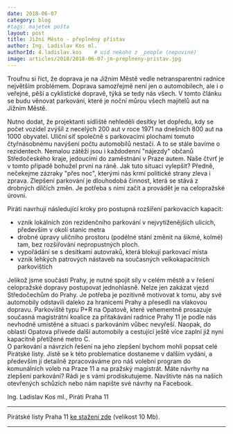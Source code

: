 ```yaml
---
date: 2018-06-07
category: blog
#tags: majetek pošta
layout: post
title: Jižní Město - přeplněný přístav
author: Ing. Ladislav Kos ml.
authorId: 4.ladislav.kos    # uid nekoho z _people (nepoviné)
image: articles/2018/2018-06-07-jm-preplneny-pristav.jpg
---
```


Troufnu si říct, že doprava je na Jižním Městě vedle netransparentní radnice největším problémem. Doprava samozřejmě není jen o automobilech, ale i o veřejné, pěší a cyklistické dopravě, týká se tedy nás všech. V tomto článku se budu věnovat parkování, které je noční můrou všech majitelů aut na Jižním Městě.

Nutno dodat, že projektanti sídliště nehleděli desítky let dopředu, kdy se počet vozidel zvýšil z necelých 200 aut v roce 1971 na dnešních 800 aut na 1000 obyvatel. Uliční síť společně s parkovacími plochami tomuto čtyřnásobnému navýšení počtu automobilů nestačí. A to se stále bavíme o rezidentech. Nemalou zátěží jsou i každodenní "nájezdy" občanů Středočeského kraje, jedoucími do zaměstnání v Praze autem. Naše čtvrť je v tomto případě bohužel první na ráně. Jak tuto situaci vylepšit? Předně, nečekejme zázraky "přes noc", kterými nás krmí politické strany zleva i zprava. Zlepšení parkování je dlouhodobá činnost, která se stává z drobných dílčích změn. Je potřeba s nimi začít a provádět je na celopražské úrovni.

Piráti navrhují následující kroky pro postupná rozšíření parkovacích kapacit: 

- vznik lokálních zón rezidenčního parkování v nejvytíženějších ulicích, především v okolí stanic metra
- drobné úpravy uličního prostoru (podélné stání změnit na šikmé, kolmé) tam, bez rozšiřování nepropustných ploch.
- vypořádání se s desítkami autovraků, která blokují parkovací místa
- vznik lehkých patrových nástaveb na současných velkokapacitních parkovištích

Jelikož jsme součástí Prahy, je nutné spojit síly v celém městě a v řešení celopražské dopravy postupovat jednohlasně. Nelze jen zakázat vjezd Středočechům do Prahy. Je potřeba je pozitivně motivovat k tomu, aby své automobily odstavili daleko za hranicemi Prahy a přesedli na vlakovou dopravu. Parkoviště typu P+R na Opatově, které vehementně prosazuje současná magistrátní koalice za přitakávání radnice Prahy 11 je podle nás nevhodně umístěné a situaci s parkováním vůbec nevyřeší. Naopak, do oblasti Opatova přivede další automobily a cestující ještě více zaplní již nyní kapacitně přetížené metro C.  
O parkování a návrzích řešení na jeho zlepšení bychom mohli popsat celé Pirátské listy. Jistě se k této problematice dostaneme v dalším vydání, a především ji detailně zpracováváme pro náš volební program do komunálních voleb na Praze 11 a na pražský magistrát. Máte návrhy na zlepšení parkování? Rádi je s vámi prodiskutujeme. Navštivte nás na našich otevřených schůzích nebo nám napište své návrhy na Facebook.

Ing. Ladislav Kos ml., Piráti Praha 11

---

Pirátské listy Praha 11 [ke stažení zde](/assets/pdf/2018-07-10-praha-11.pdf) (velikost 10 Mb).

- - -
